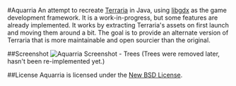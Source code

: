 #Aquarria
An attempt to recreate [Terraria](http://terraria.org/) in Java, using [libgdx](http://libgdx.badlogicgames.com/) as the
game development framework. It is a work-in-progress, but some features are already implemented. It works by extracting
Terraria's assets on first launch and moving them around a bit. The goal is to provide an alternate version of Terraria
that is more maintainable and open sourcier than the original.

##Screenshot
![Aquarria Screenshot - Trees](https://www.dropbox.com/s/3ls375ztmgdhap1/Aquarria%20Screenshot%20-%20Trees.png?raw=1)
(Trees were removed later, hasn't been re-implemented yet.)

##License
Aquarria is licensed under the [New BSD License](http://choosealicense.com/licenses/bsd-3-clause/).
